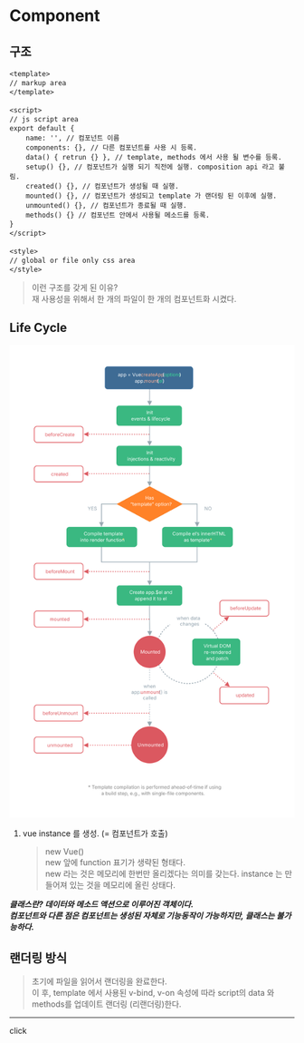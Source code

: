 # Component
## 구조
```
<template>
// markup area
</template>

<script>
// js script area
export default {
    name: '', // 컴포넌트 이름
    components: {}, // 다른 컴포넌트를 사용 시 등록.
    data() { retrun {} }, // template, methods 에서 사용 될 변수를 등록.
    setup() {}, // 컴포넌트가 실행 되기 직전에 실행. composition api 라고 불림.
    created() {}, // 컴포넌트가 생성될 때 실행.
    mounted() {}, // 컴포넌트가 생성되고 template 가 랜더링 된 이후에 실행.
    unmounted() {}, // 컴포넌트가 종료될 때 실행.
    methods() {} // 컴포넌트 안에서 사용될 메소드를 등록.
}
</script>

<style>
// global or file only css area
</style>
```
>이런 구조를 갖게 된 이유?  
>재 사용성을 위해서 한 개의 파일이 한 개의 컴포넌트화 시켰다. 
## Life Cycle
![vue life cycle](../../../images/vuejs/lifecycle.svg)  

1. vue instance 를 생성. (= 컴포넌트가 호출)  
   >new Vue()  
    new 앞에 function 표기가 생략된 형태다.  
    new 라는 것은 메모리에 한번만 올리겠다는 의미를 갖는다.
    instance 는 만들어져 있는 것을 메모리에 올린 상태다.

***클래스란? 데이터와 메소드 액션으로 이루어진 객체이다.  
컴포넌트와 다른 점은 컴포넌트는 생성된 자체로 기능동작이 가능하지만, 클래스는 불가능하다.***


## 랜더링 방식
>초기에 파일을 읽어서 랜더링을 완료한다.  
 이 후, template 에서 사용된 v-bind, v-on 속성에 따라 script의 data 와 methods를 업데이트 랜더링 (리랜더링)한다.  

---
click

